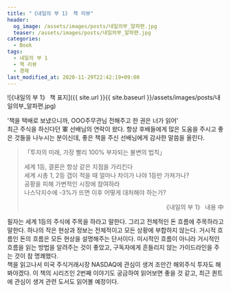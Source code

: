 ```yaml
---
title: "《내일의 부 1》 책 리뷰"
header:
  og_image: /assets/images/posts/내일의부_알파편.jpg
  teaser: /assets/images/posts/내일의부_알파편.jpg
categories:
  - Book
tags:
  - 내일의 부 1
  - 책 리뷰
  - 경제
last_modified_at: 2020-11-29T22:42:19+09:00
---
```


![《내일의 부 1》 책 표지]({{ site.url }}{{ site.baseurl }}/assets/images/posts/내일의부_알파편.jpg)

'책을 택배로 보냈으니까, OOO주무관님 전해주고 한 권은 너가 읽어'  
최근 주식을 하신다던 軍 선배님의 연락이 왔다. 항상 후배들에게 많은 도움을 주시고 좋은 것들을 나누시는 분이신데, 좋은 책을 주신 선배님에게 감사한 말씀을 올린다.

> 「투자의 미래, 가장 빨리 100% 부자되는 불변의 법칙」  
>     
> 세계 1등, 결론은 항상 같은 지점을 가리킨다  
> 세계 시총 1, 2등 갭이 적을 때 얼마나 차이가 나야 1등만 가져가나?  
> 공황을 피해 가변적인 시장에 참여하라  
> 나스닥지수에 -3%가 뜨면 이후 어떻게 대처해야 하는가?  
>
> <div style="text-align: right">《내일의 부 1》 내용 中</div>

필자는 세계 1등의 주식에 주목을 하라고 말한다. 그리고 전체적인 돈 흐름에 주목하라고 말한다. 하나의 작은 현상과 정보는 전체적이고 모든 상황에 부합하지 않는다. 거시적 흐름인 돈의 흐름은 모든 현상을 설명해주는 단서이다. 미시적인 흐름이 아니라 거시적인 흐름을 읽는 방법을 알려주는 것이 좋았고, 구독자에게 흔들리지 않는 가이드라인을 주는 것이 참 명쾌했다.  
책을 읽고나서 미국 주식거래시장 NASDAQ에 관심이 생겨 조만간 해외주식 투자도 해봐야겠다. 이 책의 시리즈인 2번째 이야기도 궁금하여 읽어보면 좋을 것 같고, 최근 퀀트에 관심이 생겨 관련 도서도 읽어볼 예정이다.
